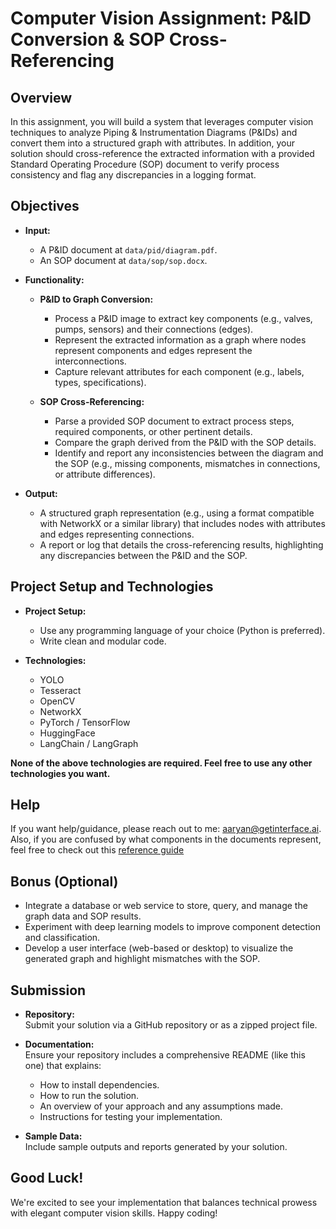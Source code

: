 # Computer Vision Assignment: P&ID Conversion & SOP Cross-Referencing

## Overview

In this assignment, you will build a system that leverages computer vision techniques to analyze Piping & Instrumentation Diagrams (P&IDs) and convert them into a structured graph with attributes. In addition, your solution should cross-reference the extracted information with a provided Standard Operating Procedure (SOP) document to verify process consistency and flag any discrepancies in a logging format.

## Objectives

- **Input:**  
  - A P&ID document at `data/pid/diagram.pdf`.
  - An SOP document at `data/sop/sop.docx`.

- **Functionality:**
  - **P&ID to Graph Conversion:**  
    - Process a P&ID image to extract key components (e.g., valves, pumps, sensors) and their connections (edges).
    - Represent the extracted information as a graph where nodes represent components and edges represent the interconnections.
    - Capture relevant attributes for each component (e.g., labels, types, specifications).

  - **SOP Cross-Referencing:**  
    - Parse a provided SOP document to extract process steps, required components, or other pertinent details.
    - Compare the graph derived from the P&ID with the SOP details.
    - Identify and report any inconsistencies between the diagram and the SOP (e.g., missing components, mismatches in connections, or attribute differences).

- **Output:**  
  - A structured graph representation (e.g., using a format compatible with NetworkX or a similar library) that includes nodes with attributes and edges representing connections.
  - A report or log that details the cross-referencing results, highlighting any discrepancies between the P&ID and the SOP.


## Project Setup and Technologies

- **Project Setup:**
  - Use any programming language of your choice (Python is preferred).
  - Write clean and modular code.

- **Technologies:**
  - YOLO
  - Tesseract
  - OpenCV
  - NetworkX
  - PyTorch / TensorFlow
  - HuggingFace
  - LangChain / LangGraph

**None of the above technologies are required. Feel free to use any other technologies you want.**

## Help

If you want help/guidance, please reach out to me: aaryan@getinterface.ai.
Also, if you are confused by what components in the documents represent, feel free to check out this [reference guide](https://kimray.com/sites/default/files/uploads/training-demos/Kimray%20How%20to%20Read%20an%20Oil%20%26%20Gas%20P%26ID%20Reference%20Guide.pdf)

## Bonus (Optional)

- Integrate a database or web service to store, query, and manage the graph data and SOP results.
- Experiment with deep learning models to improve component detection and classification.
- Develop a user interface (web-based or desktop) to visualize the generated graph and highlight mismatches with the SOP.

## Submission

- **Repository:**  
  Submit your solution via a GitHub repository or as a zipped project file.

- **Documentation:**  
  Ensure your repository includes a comprehensive README (like this one) that explains:
  - How to install dependencies.
  - How to run the solution.
  - An overview of your approach and any assumptions made.
  - Instructions for testing your implementation.

- **Sample Data:**  
  Include sample outputs and reports generated by your solution.

## Good Luck!
We're excited to see your implementation that balances technical prowess with elegant computer vision skills. Happy coding!
